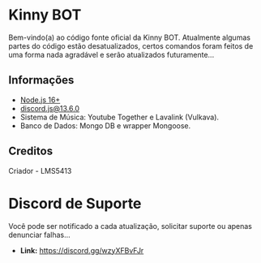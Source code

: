 # Kinny BOT
Bem-vindo(a) ao código fonte oficial da Kinny BOT. Atualmente algumas partes do código estão desatualizados, certos comandos foram feitos de uma forma nada agradável e serão atualizados futuramente...

## Informações
- [Node.js 16+](https://nodejs.org/en/download/)
- [discord.js@13.6.0](https://www.npmjs.com/package/discord.js/v/13.6.0)
- Sistema de Música: Youtube Together e Lavalink (Vulkava).
- Banco de Dados: Mongo DB e wrapper Mongoose.

## Creditos
Criador - LMS5413

# Discord de Suporte
Você pode ser notificado a cada atualização, solicitar suporte ou apenas denunciar falhas...

- **Link:** https://discord.gg/wzyXFBvFJr
